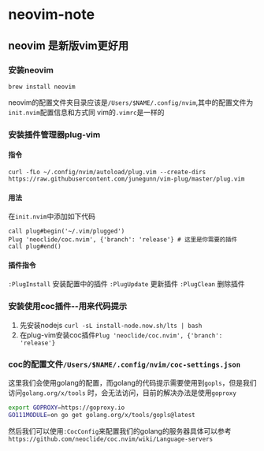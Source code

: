 # neovim-note

## neovim 是新版vim更好用

### 安装neovim

`brew install neovim`

neovim的配置文件夹目录应该是`/Users/$NAME/.config/nvim`,其中的配置文件为`init.nvim`配置信息和方式同
vim的`.vimrc`是一样的

### 安装插件管理器plug-vim

#### 指令
`curl -fLo ~/.config/nvim/autoload/plug.vim --create-dirs https://raw.githubusercontent.com/junegunn/vim-plug/master/plug.vim`

#### 用法
在`init.nvim`中添加如下代码
```
call plug#begin('~/.vim/plugged')
Plug 'neoclide/coc.nvim', {'branch': 'release'} # 这里是你需要的插件
call plug#end()
```

#### 插件指令

`:PlugInstall` 安装配置中的插件
`:PlugUpdate` 更新插件
`:PlugClean` 删除插件

### 安装使用coc插件--用来代码提示

1. 先安装nodejs `curl -sL install-node.now.sh/lts | bash`
2. 在plug-vim安装coc插件`Plug 'neoclide/coc.nvim', {'branch': 'release'}`

### coc的配置文件`/Users/$NAME/.config/nvim/coc-settings.json`

这里我们会使用golang的配置，而golang的代码提示需要使用到`gopls`，但是我们访问`golang.org/x/tools`
时，会无法访问，目前的解决办法是使用`goproxy`

```bash
export GOPROXY=https://goproxy.io
GO111MODULE=on go get golang.org/x/tools/gopls@latest
```

然后我们可以使用`:CocConfig`来配置我们的golang的服务器具体可以参考`https://github.com/neoclide/coc.nvim/wiki/Language-servers`
